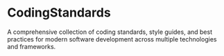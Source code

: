# CodingStandards
A comprehensive collection of coding standards, style guides, and best practices for modern software development across multiple technologies and frameworks.
